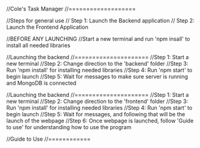 //Cole's Task Manager
//===================

//Steps for general use
// Step 1: Launch the Backend application
// Step 2: Launch the Frontend Application

//BEFORE ANY LAUNCHING
//Start a new terminal and run 'npm insall' to install all needed libraries

//Launching the backend
//=====================
//Step 1: Start a new terminal
//Step 2: Change direction to the 'backend' folder
//Step 3: Run 'npm install' for installing needed libraries
//Step 4: Run 'npm start' to begin launch
//Step 5: Wait for messages to make sure server is running and MongoDB is connected

//Launching the backend
//=====================
//Step 1: Start a new terminal
//Step 2: Change direction to the 'frontend' folder
//Step 3: Run 'npm install' for installing needed libraries
//Step 4: Run 'npm start' to begin launch
//Step 5: Wait for messages, and following that will be the launch of the webpage
//Step 6: Once webpage is launched, follow 'Guide to use' for understanding how to use the program

//Guide to Use
//============


